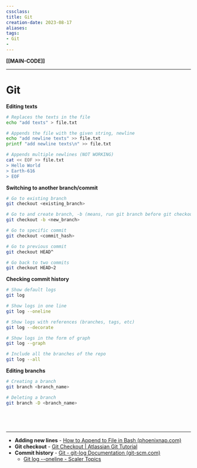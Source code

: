 ```yaml
---
cssclass:
title: Git
creation-date: 2023-08-17
aliases:
tags:
- Git
- 
---
```

**[[MAIN-CODE]]**

---
# Git

**Editing texts**
```bash
# Replaces the texts in the file
echo "add texts" > file.txt

# Appends the file with the given string, newline
echo "add newline texts" >> file.txt
printf "add newline texts\n" >> file.txt

# Appends multiple newlines (NOT WORKING)
cat << EOF >> file.txt
> Hello World
> Earth-616
> EOF
```

**Switching to another branch/commit**
```bash
# Go to existing branch
git checkout <existing_branch>

# Go to and create branch, -b (means, run git branch before git checkout)
git checkout -b <new_branch>

# Go to specific commit
git checkout <commit_hash>

# Go to previous commit
git checkout HEAD^

# Go back to two commits
git checkout HEAD~2
```

**Checking commit history**
```bash
# Show default logs
git log

# Show logs in one line
git log --oneline

# Show logs with references (branches, tags, etc)
git log --decorate

# Show logs in the form of graph
git log --graph

# Include all the branches of the repo
git log --all
```

**Editing branchs**
```bash
# Creating a branch
git branch <branch_name>

# Deleting a branch
git branch -D <branch_name>
```

<br>

# 
---
- **Adding new lines** - [How to Append to File in Bash (phoenixnap.com)](https://phoenixnap.com/kb/bash-append-to-file#:~:text=One%20of%20the%20ways%20to,end%20of%20the%20specified%20file.)
- **Git checkout** - [Git Checkout | Atlassian Git Tutorial](https://www.atlassian.com/git/tutorials/using-branches/git-checkout)
- **Commit history** - [Git - git-log Documentation (git-scm.com)](https://git-scm.com/docs/git-log)
	- [Git log --oneline - Scaler Topics](https://www.scaler.com/topics/git/git-log-one-line/)
